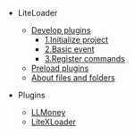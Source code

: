 * LiteLoader

  * [Develop plugins](LL/PluginsDev/)  
    * [1.Initialize project](LL/PluginsDev/Init-Repo)
    * [2.Basic event](LL/PluginsDev/Basic-Event)
    * [3.Register commands](zh_cn/LL/PluginsDev/Register-Commands)
  * [Preload plugins](LL/Preload-plugins)
  * [About files and folders](zh_cn/LL/Files-and-folders)

* Plugins
  
  * [LLMoney](LL/Plugins/LLMoney)
  * [LiteXLoader](https://lxl.litetitle.com/)